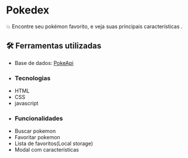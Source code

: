 # Pokedex

💥 Encontre seu pokémon favorito, e veja suas principais características .

## 🛠 Ferramentas utilizadas
- Base de dados: [PokeApi](https://pokeapi.co/)
- ### Tecnologias
- HTML
- CSS
- javascript
- ### Funcionalidades
- Buscar pokemon 
- Favoritar pokemon
- Lista de favoritos(Local storage)
- Modal com características 

